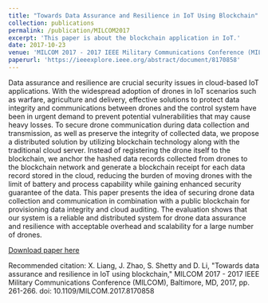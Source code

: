 ```yaml
---
title: "Towards Data Assurance and Resilience in IoT Using Blockchain"
collection: publications
permalink: /publication/MILCOM2017
excerpt: 'This paper is about the blockchain application in IoT.'
date: 2017-10-23
venue: 'MILCOM 2017 - 2017 IEEE Military Communications Conference (MILCOM)'
paperurl: 'https://ieeexplore.ieee.org/abstract/document/8170858'
---
```

Data assurance and resilience are crucial security issues in cloud-based IoT applications. With the widespread adoption of drones in IoT scenarios such as warfare, agriculture and delivery, effective solutions to protect data integrity and communications between drones and the control system have been in urgent demand to prevent potential vulnerabilities that may cause heavy losses. To secure drone communication during data collection and transmission, as well as preserve the integrity of collected data, we propose a distributed solution by utilizing blockchain technology along with the traditional cloud server. Instead of registering the drone itself to the blockchain, we anchor the hashed data records collected from drones to the blockchain network and generate a blockchain receipt for each data record stored in the cloud, reducing the burden of moving drones with the limit of battery and process capability while gaining enhanced security guarantee of the data. This paper presents the idea of securing drone data collection and communication in combination with a public blockchain for provisioning data integrity and cloud auditing. The evaluation shows that our system is a reliable and distributed system for drone data assurance and resilience with acceptable overhead and scalability for a large number of drones.

[Download paper here](https://dl.acm.org/citation.cfm?id=3101176)

Recommended citation: X. Liang, J. Zhao, S. Shetty and D. Li, "Towards data assurance and resilience in IoT using blockchain," MILCOM 2017 - 2017 IEEE Military Communications Conference (MILCOM), Baltimore, MD, 2017, pp. 261-266. doi: 10.1109/MILCOM.2017.8170858
